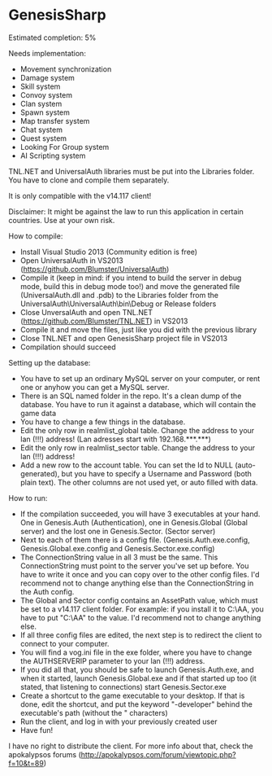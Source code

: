 # GenesisSharp

Estimated completion: 5%

Needs implementation:
 - Movement synchronization
 - Damage system
 - Skill system
 - Convoy system
 - Clan system
 - Spawn system
 - Map transfer system
 - Chat system
 - Quest system
 - Looking For Group system
 - AI Scripting system

TNL.NET and UniversalAuth libraries must be put into the Libraries folder. You have to clone and compile them separately.

It is only compatible with the v14.117 client!

Disclaimer: It might be against the law to run this application in certain countries. Use at your own risk.

How to compile:
- Install Visual Studio 2013 (Community edition is free)
- Open UniversalAuth in VS2013 (https://github.com/Blumster/UniversalAuth)
- Compile it (keep in mind: if you intend to build the server in debug mode, build this in debug mode too!) and move the generated file (UniversalAuth.dll and .pdb) to the Libraries folder from the UniversalAuth\UniversalAuth\bin\Debug or Release folders
- Close UnversalAuth and open TNL.NET (https://github.com/Blumster/TNL.NET) in VS2013
- Compile it and move the files, just like you did with the previous library
- Close TNL.NET and open GenesisSharp project file in VS2013
- Compilation should succeed

Setting up the database:
- You have to set up an ordinary MySQL server on your computer, or rent one or anyhow you can get a MySQL server.
- There is an SQL named folder in the repo. It's a clean dump of the database. You have to run it against a database, which will contain the game data
- You have to change a few things in the database.
- Edit the only row in realmlist_global table. Change the address to your lan (!!!) address! (Lan adresses start with 192.168.\*\*\*.\*\*\*)
- Edit the only row in realmlist_sector table. Change the address to your lan (!!!) address!
- Add a new row to the account table. You can set the Id to NULL (auto-generated), but you have to specify a Username and Password (both plain text). The other columns are not used yet, or auto filled with data.

How to run:
- If the compilation succeeded, you will have 3 executables at your hand. One in Genesis.Auth (Authentication), one in Genesis.Global (Global server) and the lost one in Genesis.Sector. (Sector server)
- Next to each of them there is a config file. (Genesis.Auth.exe.config, Genesis.Global.exe.config and Genesis.Sector.exe.config)
- The ConnectionString value in all 3 must be the same. This ConnectionString must point to the server you've set up before. You have to write it once and you can copy over to the other config files. I'd recommend not to change anything else than the ConnectionString in the Auth config.
- The Global and Sector config contains an AssetPath value, which must be set to a v14.117 client folder. For example: if you install it to C:\AA, you have to put "C:\AA\" to the value. I'd recommend not to change anything else.
- If all three config files are edited, the next step is to redirect the client to connect to your computer.
- You will find a vog.ini file in the exe folder, where you have to change the AUTHSERVERIP parameter to your lan (!!!) address.
- If you did all that, you should be safe to launch Genesis.Auth.exe, and when it started, launch Genesis.Global.exe and if that started up too (it stated, that listening to connections) start Genesis.Sector.exe
- Create a shortcut to the game executable to your desktop. If that is done, edit the shortcut, and put the keyword "-developer" behind the executable's path (without the " characters)
- Run the client, and log in with your previously created user
- Have fun!

I have no right to distribute the client. For more info about that, check the apokalypsos forums
(http://apokalypsos.com/forum/viewtopic.php?f=10&t=89)
